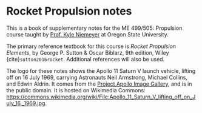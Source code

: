 Rocket Propulsion notes
==================

This is a book of supplementary notes for the ME 499/505: Propulsion course taught by 
[Prof. Kyle Niemeyer](https://niemeyer-research-group.github.io) at Oregon State University.

The primary reference textbook for this course is *Rocket Propulsion Elements*, 
by George P. Sutton & Oscar Biblarz, 9th edition, Wiley {cite}`sutton2016rocket`.
Additional references will also be used.

The logo for these notes shows the Apollo 11 Saturn V launch vehicle, lifting off
on 16 July 1969, carrying Astronauts Neil Armstrong, Michael Collins, and Edwin Aldrin.
It comes from the [Project Apollo Image Gallery](http://www.apolloarchive.com/apollo_gallery.html),
and is in the public domain. It is hosted on Wikimedia Commons: 
<https://commons.wikimedia.org/wiki/File:Apollo_11_Saturn_V_lifting_off_on_July_16,_1969.jpg>.
